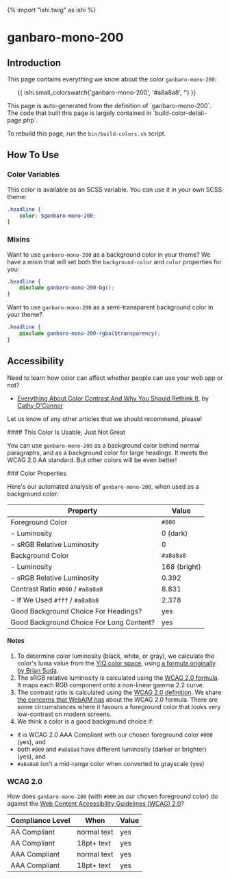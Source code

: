 {% import "ishi.twig" as ishi %}
# ganbaro-mono-200

## Introduction

This page contains everything we know about the color `ganbaro-mono-200`:

<div class="grid">
    <div class="cell">
        <div class="swatch">
            <ul>
                {{ ishi.small_colorswatch('ganbaro-mono-200', '#a8a8a8', '') }}
            </ul>
        </div>
    </div>
</div>

<div class="callout attention" markdown="1">
This page is auto-generated from the definition of `ganbaro-mono-200`. The code that built this page is largely contained in `build-color-detail-page.php`.

To rebuild this page, run the `bin/build-colors.sh` script.
</div>

## How To Use

### Color Variables

This color is available as an SCSS variable. You can use it in your own SCSS theme:

```scss
.headline {
    color: $ganbaro-mono-200;
}
```

### Mixins

Want to use `ganbaro-mono-200` as a background color in your theme? We have a mixin that will set both the `background-color` and `color` properties for you:

```scss
.headline {
    @include ganbaro-mono-200-bg();
}
```

Want to use `ganbaro-mono-200` as a semi-transparent background color in your theme?

```scss
.headline {
    @include ganbaro-mono-200-rgba($transparency);
}
```

## Accessibility

Need to learn how color can affect whether people can use your web app or not?

* [Everything About Color Contrast And Why You Should Rethink It](https://www.smashingmagazine.com/2014/10/color-contrast-tips-and-tools-for-accessibility/), by [Cathy O'Connor](http://www.twitter.com/cagocon)

Let us know of any other articles that we should recommend, please!
<div class="callout warning" markdown="1">
#### This Color Is Usable, Just Not Great

You can use `ganbaro-mono-200` as a background color behind normal paragraphs, and as a background color for large headings. It meets the WCAG 2.0 AA standard. But other colors will be even better!
</div>
### Color Properties

Here's our automated analysis of `ganbaro-mono-200`, when used as a background color:

Property | Value
---------|------
Foreground Color | `#000`
- Luminosity | 0 (dark)
- sRGB Relative Luminosity | 0
Background Color | `#a8a8a8`
- Luminosity | 168 (bright)
- sRGB Relative Luminosity | 0.392
Contrast Ratio `#000` / `#a8a8a8` | 8.831
- If We Used `#fff` / `#a8a8a8` | 2.378
Good Background Choice For Headings? | yes
Good Background Choice For Long Content? | yes

#### Notes

1. To determine color luminosity (black, white, or gray), we calculate the color's luma value from the [YIQ color space](https://en.wikipedia.org/wiki/YIQ), using [a formula originally by Brian Suda](https://24ways.org/2010/calculating-color-contrast/).
1. The sRGB relative luminosity is calculated using the [WCAG 2.0 formula](https://www.w3.org/TR/WCAG20/#relativeluminancedef). It maps each RGB component onto a non-linear gamma 2.2 curve.
1. The contrast ratio is calculated using the [WCAG 2.0 definition](https://www.w3.org/TR/2008/REC-WCAG20-20081211/#contrast-ratiodef). We share [the concerns that WebAIM has](http://webaim.org/blog/wcag-2-1-feedback/) about the WCAG 2.0 formula. There are some circumstances where it favours a foreground color that looks very low-contrast on modern screens.
1. We think a color is a good background choice if:
  - it is WCAG 2.0 AAA Compliant with our chosen foreground color `#000` (yes), and
  - both `#000` and `#a8a8a8` have different luminosity (darker or brighter) (yes), and
  - `#a8a8a8` isn't a mid-range color when converted to grayscale (yes)

### WCAG 2.0

How does `ganbaro-mono-200` (with `#000` as our chosen foreground color) do against the [Web Content Accessibility Guidelines (WCAG) 2.0](https://www.w3.org/TR/WCAG20/)?

Compliance Level | When | Value
-----------------|------|------
AA Compliant | normal text | yes
AA Compliant | 18pt+ text | yes
AAA Compliant | normal text | yes
AAA Compliant | 18pt+ text | yes
